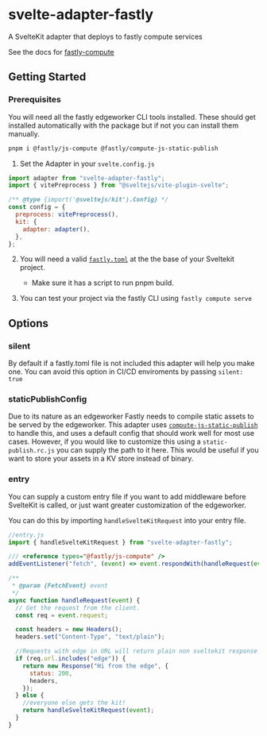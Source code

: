 # svelte-adapter-fastly

A SvelteKit adapter that deploys to fastly compute services

See the docs for [fastly-compute](https://www.fastly.com/documentation/guides/compute/)

## Getting Started

### Prerequisites

You will need all the fastly edgeworker CLI tools installed. These should get installed automatically with the package but if not you can install them manually.

```bash
pnpm i @fastly/js-compute @fastly/compute-js-static-publish
```

1. Set the Adapter in your `svelte.config.js`

```js
import adapter from "svelte-adapter-fastly";
import { vitePreprocess } from "@sveltejs/vite-plugin-svelte";

/** @type {import('@sveltejs/kit').Config} */
const config = {
  preprocess: vitePreprocess(),
  kit: {
    adapter: adapter(),
  },
};
```

2. You will need a valid [`fastly.toml`](https://www.fastly.com/documentation/reference/compute/fastly-toml/) at the the base of your Sveltekit project.

   - Make sure it has a script to run pnpm build.

3. You can test your project via the fastly CLI using `fastly compute serve`

## Options

### silent

By default if a fastly.toml file is not included this adapter will help you make one. You can avoid this option in CI/CD enviroments by passing `silent: true`

### staticPublishConfig

Due to its nature as an edgeworker Fastly needs to compile static assets to be served by the edgeworker. This adapter uses [`compute-js-static-publish`](https://github.com/fastly/compute-js-static-publish) to handle this, and uses a default config that should work well for most use cases. However, if you would like to customize this using a `static-publish.rc.js` you can supply the path to it here. This would be useful if you want to store your assets in a KV store instead of binary.

### entry

You can supply a custom entry file if you want to add middleware before SvelteKit is called, or just want greater customization of the edgeworker.

You can do this by importing `handleSvelteKitRequest` into your entry file.

```js
//entry.js
import { handleSvelteKitRequest } from "svelte-adapter-fastly";

/// <reference types="@fastly/js-compute" />
addEventListener("fetch", (event) => event.respondWith(handleRequest(event)));

/**
 * @param {FetchEvent} event
 */
async function handleRequest(event) {
  // Get the request from the client.
  const req = event.request;

  const headers = new Headers();
  headers.set("Content-Type", "text/plain");

  //Requests with edge in URL will return plain non sveltekit response
  if (req.url.includes("edge")) {
    return new Response("Hi from the edge", {
      status: 200,
      headers,
    });
  } else {
    //everyone else gets the kit!
    return handleSvelteKitRequest(event);
  }
}
```
